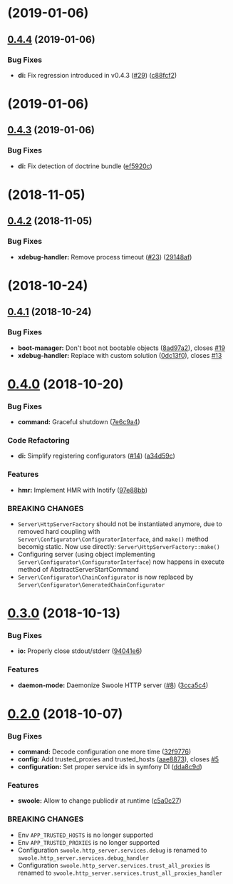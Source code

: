 <a name=""></a>
# [](https://github.com/k911/swoole-bundle/compare/v0.4.4...v) (2019-01-06)



<a name="0.4.4"></a>
## [0.4.4](https://github.com/k911/swoole-bundle/compare/v0.4.3...v0.4.4) (2019-01-06)


### Bug Fixes

* **di:** Fix regression introduced in v0.4.3 ([#29](https://github.com/k911/swoole-bundle/issues/29)) ([c88fcf2](https://github.com/k911/swoole-bundle/commit/c88fcf2))



<a name=""></a>
# [](https://github.com/k911/swoole-bundle/compare/v0.4.3...v) (2019-01-06)



<a name="0.4.3"></a>
## [0.4.3](https://github.com/k911/swoole-bundle/compare/v0.4.2...v0.4.3) (2019-01-06)


### Bug Fixes

* **di:** Fix detection of doctrine bundle ([ef5920c](https://github.com/k911/swoole-bundle/commit/ef5920c))



<a name=""></a>
# [](https://github.com/k911/swoole-bundle/compare/v0.4.2...v) (2018-11-05)



<a name="0.4.2"></a>
## [0.4.2](https://github.com/k911/swoole-bundle/compare/v0.4.1...v0.4.2) (2018-11-05)


### Bug Fixes

* **xdebug-handler:** Remove process timeout ([#23](https://github.com/k911/swoole-bundle/issues/23)) ([29148af](https://github.com/k911/swoole-bundle/commit/29148af))


<a name=""></a>
# [](https://github.com/k911/swoole-bundle/compare/v0.4.1...v) (2018-10-24)



<a name="0.4.1"></a>
## [0.4.1](https://github.com/k911/swoole-bundle/compare/v0.4.0...v0.4.1) (2018-10-24)


### Bug Fixes

* **boot-manager:** Don't boot not bootable objects ([8ad97a2](https://github.com/k911/swoole-bundle/commit/8ad97a2)), closes [#19](https://github.com/k911/swoole-bundle/issues/19)
* **xdebug-handler:** Replace with custom solution ([0dc13f0](https://github.com/k911/swoole-bundle/commit/0dc13f0)), closes [#13](https://github.com/k911/swoole-bundle/issues/13)



<a name="0.4.0"></a>
# [0.4.0](https://github.com/k911/swoole-bundle/compare/v0.3.0...v0.4.0) (2018-10-20)


### Bug Fixes

* **command:** Graceful shutdown ([7e6c9a4](https://github.com/k911/swoole-bundle/commit/7e6c9a4))


### Code Refactoring

* **di:** Simplify registering configurators ([#14](https://github.com/k911/swoole-bundle/issues/14)) ([a34d59c](https://github.com/k911/swoole-bundle/commit/a34d59c))


### Features

* **hmr:** Implement HMR with Inotify ([97e88bb](https://github.com/k911/swoole-bundle/commit/97e88bb))


### BREAKING CHANGES

- `Server\HttpServerFactory` should not be instantiated anymore, due to
removed hard coupling with `Server\Configurator\ConfiguratorInterface`, and `make()` method
becomig static. Now use directly: `Server\HttpServerFactory::make()`
- Configuring server (using object implementing `Server\Configurator\ConfiguratorInterface`)
now happens in execute method of AbstractServerStartCommand
- `Server\Configurator\ChainConfigurator` is now replaced by `Server\Configurator\GeneratedChainConfigurator`



<a name="0.3.0"></a>
# [0.3.0](https://github.com/k911/swoole-bundle/compare/v0.2.0...v0.3.0) (2018-10-13)


### Bug Fixes

* **io:** Properly close stdout/stderr ([94041e6](https://github.com/k911/swoole-bundle/commit/94041e6))


### Features

* **daemon-mode:** Daemonize Swoole HTTP server ([#8](https://github.com/k911/swoole-bundle/issues/8)) ([3cca5c4](https://github.com/k911/swoole-bundle/commit/3cca5c4))



<a name="0.2.0"></a>
# [0.2.0](https://github.com/k911/swoole-bundle/compare/c5a0c27...v0.2.0) (2018-10-07)


### Bug Fixes

* **command:** Decode configuration one more time ([32f9776](https://github.com/k911/swoole-bundle/commit/32f9776))
* **config:** Add trusted_proxies and trusted_hosts ([aae8873](https://github.com/k911/swoole-bundle/commit/aae8873)), closes [#5](https://github.com/k911/swoole-bundle/issues/5)
* **configuration:** Set proper service ids in symfony DI ([dda8c9d](https://github.com/k911/swoole-bundle/commit/dda8c9d))


### Features

* **swoole:** Allow to change publicdir at runtime ([c5a0c27](https://github.com/k911/swoole-bundle/commit/c5a0c27))


### BREAKING CHANGES

* Env `APP_TRUSTED_HOSTS` is no longer supported
* Env `APP_TRUSTED_PROXIES` is no longer supported
* Configuration `swoole.http_server.services.debug` is renamed to `swoole.http_server.services.debug_handler`
* Configuration `swoole.http_server.services.trust_all_proxies` is renamed to `swoole.http_server.services.trust_all_proxies_handler`



